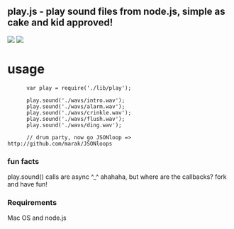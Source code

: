 ## play.js - play sound files from node.js, simple as cake and kid approved!
<img src = "http://i.imgur.com/FLLGe.png" border = "0"/>
<img src = "http://imgur.com/KRkGO.png" border = "0"/>

# usage

          var play = require('./lib/play');

          play.sound('./wavs/intro.wav');
          play.sound('./wavs/alarm.wav');
          play.sound('./wavs/crinkle.wav');
          play.sound('./wavs/flush.wav');
          play.sound('./wavs/ding.wav');

          // drum party, now go JSONloop => http://github.com/marak/JSONloops

### fun facts

play.sound() calls are async ^_^ ahahaha, but where are the callbacks? fork and have fun!

### Requirements

Mac OS and node.js

